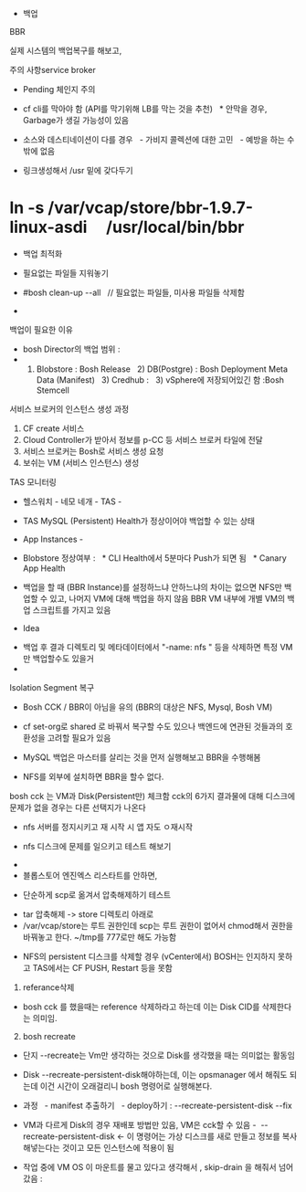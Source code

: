* 백업 

BBR



실제 시스템의 백업복구를 해보고,


주의 사항service broker
- Pending 체인지 주의
- cf cli를 막아야 함 (API를 막기위해 LB를 막는 것을 추천)
  * 안막을 경우, Garbage가 생길 가능성이 있음 

- 소스와 데스티네이션이 다를 경우
  - 가비지 콜렉션에 대한 고민
  - 예방을 하는 수 밖에 없음


* 링크생성해서 /usr 밑에 갖다두기
# ln -s /var/vcap/store/bbr-1.9.7-linux-asdi     /usr/local/bin/bbr


* 백업 최적화
- 필요없는 파일들 지워놓기
- #bosh clean-up --all   // 필요없는 파일들, 미사용 파일들 삭제함 

- 



백업이 필요한 이유
- bosh Director의 백업 범위 : 
- 1) Blobstore : Bosh Release 
  2) DB(Postgre) : Bosh Deployment Meta Data (Manifest)
  3) Credhub : 
  3) vSphere에 저장되어있긴 함 :Bosh Stemcell  



서비스 브로커의 인스턴스 생성 과정
1) CF create 서비스
2) Cloud Controller가 받아서 정보를 p-CC 등 서비스 브로커 타일에 전달
3) 서비스 브로커는 Bosh로 서비스 생성 요청
4) 보쉬는 VM (서비스 인스턴스) 생성







TAS 모니터링
- 헬스워치 - 네모 네개 - TAS - 
- TAS MySQL (Persistent) Health가 정상이어야 백업할 수 있는 상태
- App Instances - 
- Blobstore 정상여부 : 
  * CLI Health에서 5분마다 Push가 되면 됨
  * Canary App Health 

- 백업을 할 때 
(BBR Instance)를 설정하느냐 안하느냐의 차이는
없으면 NFS만 백업할 수 있고, 나머지 VM에 대해 백업을 하지 않음 
BBR VM 내부에 개별 VM의 백업 스크립트를 가지고 있음 

* Idea
- 백업 후 결과 디렉토리 및 메타데이터에서 "-name: nfs " 등을 삭제하면 특정 VM만 백업할수도 있을거
- 


Isolation Segment 복구
- Bosh CCK / BBR이 아님을 유의 (BBR의 대상은 NFS, Mysql, Bosh VM) 

- cf set-org로 shared 로 바꿔서 복구할 수도 있으나 백엔드에 연관된 것들과의 호환성을 고려할 필요가 있음


- MySQL 백업은 마스터를 살리는 것을 먼저 실행해보고 BBR을 수행해봄 

- NFS를 외부에 설치하면 BBR을 할수 없다.


bosh cck 는 VM과 Disk(Persistent만) 체크함
cck의 6가지 결과물에 대해 디스크에 문제가 없을 경우는 다른 선택지가 나온다




- nfs 서버를 정지시키고 재 시작 시 앱 자도 ㅇ재시작


* nfs 디스크에 문제를 일으키고 테스트 해보기
- 
- 블롭스토어 엔진엑스 리스타트를 안하면,  




* 단순하게 scp로 옮겨서 압축해제하기 테스트
- tar 압축해제 -> store 디렉토리 아래로
- /var/vcap/store는 루트 권한인데 scp는 루트 권한이 없어서 chmod해서 권한을 바꿔놓고 한다. ~/tmp를 777로만 해도 가능함



* NFS의 persistent 디스크를 삭제할 경우 (vCenter에서) BOSH는 인지하지 못하고 TAS에서는 CF PUSH, Restart 등을 못함 

1. referance삭제
* bosh cck 를 했을때는 reference 삭제하라고 하는데 이는 Disk CID를 삭제한다는 의미임. 

2. bosh recreate
- 단지 --recreate는 Vm만 생각하는 것으로 Disk를 생각했을 때는 의미없는 활동임
- Disk --recreate-persistent-disk해야하는데, 이는 opsmanager 에서 해줘도 되는데 이건 시간이 오래걸리니 bosh 명령어로 실행해본다.
- 과정 
  - manifest 추출하기
  - deploy하기 : --recreate-persistent-disk --fix
- VM과 다르게 Disk의 경우 재배포 방법만 있음, VM은 cck할 수 있음
-  --recreate-persistent-disk <- 이 명령어는 가상 디스크를 새로 만들고 정보를 복사 해넣는다는 것이고 모든 인스턴스에 적용이 됨 

- 작업 중에 VM OS 이 마운트를 물고 있다고 생각해서 , skip-drain 을 해줘서 넘어갔음 : 
